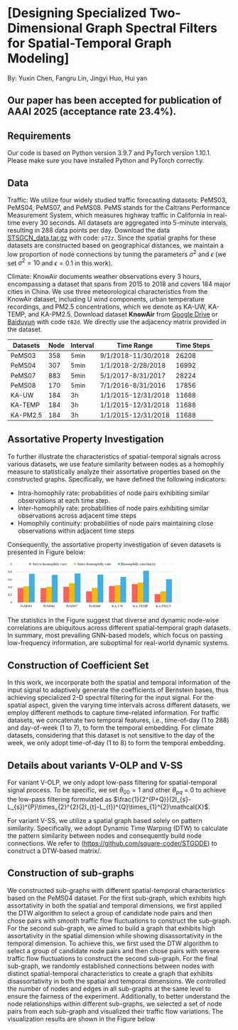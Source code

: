 # [Designing Specialized Two-Dimensional Graph Spectral Filters for Spatial-Temporal Graph Modeling]

By: Yuxin Chen, Fangru Lin, Jingyi Huo, Hui yan

## Our paper has been accepted for publication of AAAI 2025 (acceptance rate 23.4%).

## Requirements

Our code is based on Python version 3.9.7 and PyTorch version 1.10.1. Please make sure you have installed Python and PyTorch correctly.

## Data 

Traffic: We utilize four widely studied traffic forecasting datasets: PeMS03, PeMS04, PeMS07, and PeMS08. PeMS stands for the Caltrans Performance Measurement System, which measures highway traffic in California in real-time every 30 seconds. All datasets are aggregated into 5-minute intervals, resulting in 288 data points per day. Download the data [STSGCN_data.tar.gz](https://pan.baidu.com/s/1ZPIiOM__r1TRlmY4YGlolw) with code: `p72z`. Since the spatial graphs for these datasets are constructed based on geographical distances, we maintain a low proportion of node connections by tuning the parameters $\sigma^{2}$ and $\epsilon$ (we set $\sigma^{2}=10$ and $\epsilon=0.1$ in this work). 

Climate: KnowAir documents weather observations every 3 hours, encompassing a dataset that spans from 2015 to 2018 and covers 184 major cities in China. We use three meteorological characteristics from the KnowAir dataset, including U wind components, urban temperature recordings, and PM2.5 concentrations, which we denote as KA-UW, KA-TEMP, and KA-PM2.5. Download dataset **KnowAir** from [Google Drive](https://drive.google.com/open?id=1R6hS5VAgjJQ_wu8i5qoLjIxY0BG7RD1L) or [Baiduyun](https://pan.baidu.com/s/18D6Etl5Lm1E4vOLVrX0ZAw) with code `t82d`.  We directly use the adjacency matrix provided in the dataset.


| Datasets   | Node | Interval | Time Range       | Time Steps |
|------------|------|----------|------------------|------------|
| PeMS03     | 358  | 5min     | 9/1/2018-11/30/2018 | 26208     |
| PeMS04     | 307  | 5min     | 1/1/2018-2/28/2018  | 16992     |
| PeMS07     | 883  | 5min     | 5/1/2017-8/31/2017  | 28224     |
| PeMS08     | 170  | 5min     | 7/1/2016-8/31/2016  | 17856     |
| KA-UW      | 184  | 3h       | 1/1/2015-12/31/2018 | 11688     |
| KA-TEMP    | 184  | 3h       | 1/1/2015-12/31/2018 | 11688     |
| KA-PM2.5   | 184  | 3h       | 1/1/2015-12/31/2018 | 11688     |

## Assortative Property Investigation
To further illustrate the characteristics of spatial-temporal signals across various datasets, we use feature similarity between nodes as a homophily measure to statistically analyze their assortative properties based on the constructed graphs. Specifically, we have defined the following indicators:

* Intra-homophily rate: probabilities of node pairs exhibiting similar observations at each time step.
* Inter-homophily rate: probabilities of node pairs exhibiting similar observations across adjacent time steps
* Homophily continuity: probabilities of node pairs maintaining close observations within adjacent time steps

Consequently, the assortative property investigation of seven datasets is presented in Figure below:

<img src="./FigureA.png" width="75%">

The statistics in the Figure suggest that diverse and dynamic node-wise correlations are ubiquitous across different spatial-temporal graph datasets. In summary, most prevailing GNN-based models, which focus on passing low-frequency information, are suboptimal for real-world dynamic systems.

## Construction of Coefficient Set
In this work, we incorporate both the spatial and temporal information of the input signal to adaptively generate the coefficients of Bernstein bases, thus achieving specialized 2-D spectral filtering for the input signal. For the spatial aspect, given the varying time intervals across different datasets, we employ different methods to capture time-related information. For traffic datasets, we concatenate two temporal features, i.e., time-of-day (1 to 288) and day-of-week (1 to 7), to form the temporal embedding. For climate datasets, considering that this dataset is not sensitive to the day of the week, we only adopt time-of-day (1 to 8) to form the temporal embedding.

## Details about variants V-OLP and V-SS
For variant V-OLP, we only adopt low-pass filtering for spatial-temporal signal process. To be specific, we set $\theta_{00} = 1$ and other $\theta_{pq}$ = 0 to achieve the low-pass filtering formulated as $\frac{1}{2^{P+Q}}(2I_{s}-L_{s})^{P}\times_{2}^{2}(2I_{t}-L_{t})^{Q}\times_{1}^{2}\mathcal{X}$.

For variant V-SS, we utilize a spatial graph based solely on pattern similarity. Specifically, we adopt Dynamic Time Warping (DTW) to calculate the pattern similarity between nodes and consequently build node connections.  We refer to (https://github.com/square-coder/STGODE) to construct a DTW-based matrix/.

## Construction of sub-graphs
We constructed sub-graphs with different spatial-temporal characteristics based on the PeMS04 dataset. For the first sub-graph, which exhibits high assortativity in both the spatial and temporal dimensions, we first applied the DTW algorithm to select a group of candidate node pairs and then chose pairs with smooth traffic flow fluctuations to construct the sub-graph. For the second sub-graph, we aimed to build a graph that exhibits high assortativity in the spatial dimension while showing disassortativity in the temporal dimension. To achieve this, we first used the DTW algorithm to select a group of candidate node pairs and then chose pairs with severe traffic flow fluctuations to construct the second sub-graph. For the final sub-graph, we randomly established connections between nodes with distinct spatial-temporal characteristics to create a graph that exhibits disassortativity in both the spatial and temporal dimensions. We controlled the number of nodes and edges in all sub-graphs at the same level to ensure the fairness of the experiment. Additionally, to better understand the node relationships within different sub-graphs, we selected a set of node pairs from each sub-graph and visualized their traffic flow variations. The visualization results are shown in the Figure below
